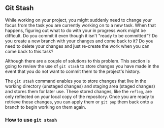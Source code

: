 ## Git Stash

While working on your project, you might suddenly need to change your focus from the task you are currently working on to a new task. When that happens, figuring out what to do with your in progress work might be difficult. Do you commit it even though it isn't "ready to be committed"? Do you create a new branch with your changes and come back to it? Do you need to delete your changes and just re-create the work when you can come back to this task?

Although there are a couple of solutions to this problem. This section is going to review the use of `git stash` to store changes you have made in the event that you do not want to commit them to the project's history.

The `git stash` command enables you to store changes that live in the working directory (unstaged changes) and staging area (staged changes) and stores them for later use. These stored changes, like the `reflog`, are only reflected on your local copy of the repository. Once you are ready to retrieve those changes, you can apply them or `git pop` them back onto a branch to begin working on them again.

### How to use `git stash`

